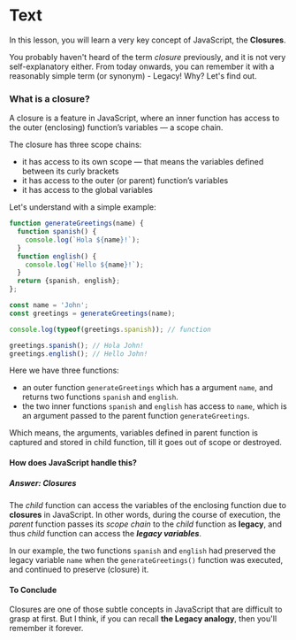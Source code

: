 # Text
In this lesson, you will learn a very key concept of JavaScript, the **Closures**. 

You probably haven't heard of the term *closure* previously, and it is not very self-explanatory either. From today onwards, you can remember it with a reasonably simple term (or synonym) - Legacy! Why? Let's find out.

### What is a closure?
A closure is a feature in JavaScript, where an inner function has access to the outer (enclosing) function’s variables — a scope chain.

The closure has three scope chains:

- it has access to its own scope — that means the variables defined between its curly brackets
- it has access to the outer (or parent) function’s variables
- it has access to the global variables

Let's understand with a simple example:
```js
function generateGreetings(name) {
  function spanish() {
    console.log(`Hola ${name}!`);
  }
  function english() {
    console.log(`Hello ${name}!`);
  }
  return {spanish, english};
};

const name = 'John';
const greetings = generateGreetings(name);

console.log(typeof(greetings.spanish)); // function

greetings.spanish(); // Hola John!
greetings.english(); // Hello John!
```
Here we have three functions:
- an outer function `generateGreetings` which has a argument `name`, and returns two functions `spanish` and `english`.
- the two inner functions `spanish` and `english` has access to `name`, which is an argument passed to the parent function `generateGreetings`.

Which means, the arguments, variables defined in parent function is captured and stored in child function, till it goes out of scope or destroyed.

#### How does JavaScript handle this?
##### Answer: **Closures**

The *child* function can access the variables of the enclosing function due to **closures** in JavaScript. In other words, during the course of execution, the *parent* function passes its *scope chain* to the *child* function as **legacy**, and thus *child* function can access the ***legacy variables***.

In our example, the two functions `spanish` and `english` had preserved the legacy variable `name` when the `generateGreetings()` function was executed, and continued to preserve (closure) it.

#### To Conclude
Closures are one of those subtle concepts in JavaScript that are difficult to grasp at first. But I think, if you can recall **the Legacy analogy**, then you'll remember it forever.


